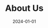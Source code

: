 ---
title: About Us
date: 2024-01-01
type: landing

design:
  # Default section spacing
  spacing: "6rem"

sections:
  - block: hero
    content:
      title: "Turning Earth Observation Into Real Business Outcomes"
      text: Setu Geo Spatial Software Technologies delivers end-to-end geospatial intelligence solutions for Indian government agencies and enterprises. We combine advanced GIS platforms, AI-driven automation, and professional drone operations to solve complex spatial challenges.
    design:
      css_class: "dark"
      background:
        color: "navy"
        image:
          filename: bg-triangles.svg
          filters:
            brightness: 0.5
          size: cover
          position: center
  - block: features
    content:
      title: Company Overview
      text: |
        **"We believe spatial data should drive smarter decisions across government and enterprise."**

        Our mission is to democratize access to geospatial intelligence by delivering custom GIS solutions that transform raw spatial data into actionable insights. We help organizations leverage location intelligence for improved planning, operational efficiency, and evidence-based decision-making.

        Founded with a focus on addressing India's unique geospatial challenges, Setu Geo Spatial emerged from recognition that government departments and enterprises needed more than off-the-shelf GIS tools—they required customized spatial intelligence platforms built specifically for Indian operational contexts, regulatory frameworks, and integration requirements.

        Our name "Setu" (Sanskrit for "bridge") reflects our role: bridging advanced geospatial technology with practical government and enterprise applications. Based in Gujarat, we bring deep understanding of Indian government procurement processes, compliance requirements, and multi-department coordination challenges.
      items:
        - name: "Our Mission"
          icon: target
          description: |
            Transform raw spatial data into actionable insights that drive smarter decisions across government and enterprise. Democratize access to geospatial intelligence through custom solutions designed for Indian operational contexts.
        - name: "Our Vision"
          icon: sparkles
          description: |
            Building India's spatial intelligence infrastructure, one department at a time. A future where every government department and enterprise has seamless access to real-time geospatial intelligence for smart governance and data-driven operations.
        - name: "Our Approach"
          icon: arrows-circular
          description: |
            End-to-end service delivery from data acquisition through deployment. Technology-agnostic solutions that prioritize client control and long-term maintainability. Single partner accountability for complete solution delivery.
    design:
      css_class: "bg-gray-100 dark:bg-gray-900"
  - block: features
    id: capabilities
    content:
      title: Why Choose Setu Geo Spatial
      text: "What sets us apart in the geospatial intelligence market"
      items:
        - name: "End-to-End Service Delivery"
          icon: arrows-circular
          description: |
            Complete geospatial project lifecycle management from data acquisition and drone operations through custom GIS application development, cloud deployment, training, and ongoing support. Single partner accountability for entire solution delivery.
        - name: "AI + Drone Technology Leadership"
          icon: sparkles
          description: |
            Proprietary AI models trained on Indian infrastructure patterns. YOLOv8-based object detection, RTK-enabled drone operations achieving centimeter-level accuracy, automated change detection algorithms. Process data 10-50x faster than manual methods.
        - name: "Government Procurement Experience"
          icon: building-office
          description: |
            Deep understanding of GeM portal procedures, DILRMP guidelines, and multi-department coordination. Solutions designed for seamless integration with BhuNaksha land records, GSDMA SEOC dashboards, and government IT infrastructure.
        - name: "Technology Agnostic Approach"
          icon: puzzle-piece
          description: |
            No vendor lock-in. Expertise across QGIS, PostgreSQL/PostGIS, ArcGIS, Pix4D, AWS, Azure, and Google Cloud. Right tool for each job with focus on long-term maintainability and client control over technology stack.
        - name: "Scalable Cloud Infrastructure"
          icon: cloud
          description: |
            Enterprise-grade cloud GIS deployments handling millions of spatial records. Sub-second query response, auto-scaling during peak demand, multi-region backup, 99.9% uptime targets. Government-grade security with role-based access control and audit trails.
        - name: "Quality & Compliance Standards"
          icon: shield-check
          description: |
            DGCA-certified drone pilots with 500+ flight hours. GeM portal registered vendor. ISO 27001 information security standards compliance. OGC standards implementation for data interoperability. DILRMP and e-Governance standards alignment.
    design:
      css_class: ""
  - block: cta-card
    content:
      title: "Let's Discuss Your Geospatial Challenges"
      text: "Every organization's spatial data needs are unique. Schedule a consultation to explore how our end-to-end GIS solutions can address your specific operational requirements and strategic goals."
      button:
        text: "Schedule Consultation"
        url: "/contact/"
    design:
      card:
        css_class: "bg-primary-300"
---